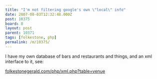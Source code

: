 ```yaml
---
title: "I'm not filtering google's own \"local\" info"
date: 2007-08-03T12:32:48.000Z
post: 10375
board: 8
layout: post
parent: 10371
tags: [folkestone, php]
permalink: /m/10375/
---
```

I have my own database of bars and restaurants and things, and an xml interface to it, see:

<a href="http://www.folkestonegerald.com/php/xml.php?table=venue">folkestonegerald.com/php/xml.php?table=venue</a>
